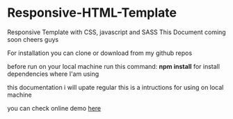 # Responsive-HTML-Template
Responsive Template with CSS, javascript and SASS
This Document coming soon cheers guys

For installation you can clone or download from my github repos

before run on your local machine run this command:
__npm install__ for install dependencies where I'am using

this documentation i will upate regular this is a intructions for using on local machine

you can check online demo [here](https://yohanapriyandi.github.io/responsive_template)
